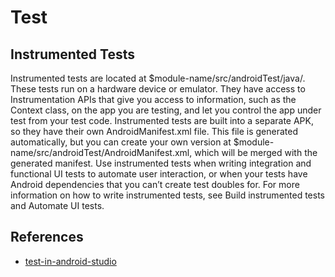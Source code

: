 # Test

## Instrumented Tests
Instrumented tests are located at $module-name/src/androidTest/java/. These tests run on a hardware
device or emulator. They have access to Instrumentation APIs that give you access to information,
such as the Context class, on the app you are testing, and let you control the app under test from
your test code. Instrumented tests are built into a separate APK, so they have their own
AndroidManifest.xml file. This file is generated automatically, but you can create your own version
at $module-name/src/androidTest/AndroidManifest.xml, which will be merged with the generated
manifest. Use instrumented tests when writing integration and functional UI tests to automate user
interaction, or when your tests have Android dependencies that you can’t create test doubles for.
For more information on how to write instrumented tests, see Build instrumented tests and Automate
UI tests.

## References
- [test-in-android-studio](https://developer.android.com/studio/test/test-in-android-studio)
